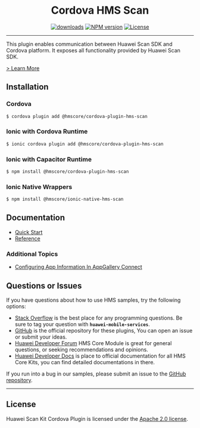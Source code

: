 <p align="center">
  <h1 align="center">Cordova HMS Scan</h1>
</p>


<p align="center">
  <a href="https://www.npmjs.com/package/@hmscore/cordova-plugin-hms-scan"><img src="https://img.shields.io/npm/dm/@hmscore/cordova-plugin-hms-scan?color=%23007EC6&style=for-the-badge" alt="downloads"></a>
  <a href="https://www.npmjs.com/package/@hmscore/cordova-plugin-hms-scan"><img src="https://img.shields.io/npm/v/@hmscore/cordova-plugin-hms-scan?color=%23ed2a1c&style=for-the-badge" alt="NPM version"></a>
  <a href="./LICENCE"><img src="https://img.shields.io/npm/l/@hmscore/cordova-plugin-hms-scan.svg?color=%3bcc62&style=for-the-badge" alt="License"></a>
</p>

----

This plugin enables communication between Huawei Scan SDK and Cordova platform. It exposes all functionality provided by Huawei Scan SDK.

[> Learn More](https://developer.huawei.com/consumer/en/doc/development/HMS-Plugin-Guides/introduction-0000001057398487?ha_source=hms1)

## Installation

### Cordova

```bash
$ cordova plugin add @hmscore/cordova-plugin-hms-scan
```

### Ionic with Cordova Runtime

```bash
$ ionic cordova plugin add @hmscore/cordova-plugin-hms-scan
```

### Ionic with Capacitor Runtime

```bash
$ npm install @hmscore/cordova-plugin-hms-scan
```

### Ionic Native Wrappers

```bash
$ npm install @hmscore/ionic-native-hms-scan
```

## Documentation

- [Quick Start](https://developer.huawei.com/consumer/en/doc/development/HMS-Plugin-Guides/prep-dev-env-0000001057358388?ha_source=hms1)
- [Reference](https://developer.huawei.com/consumer/en/doc/development/HMS-Plugin-References/overview-0000001057118137?ha_source=hms1)

### Additional Topics

- [Configuring App Information In AppGallery Connect](https://developer.huawei.com/consumer/en/doc/development/HMS-Plugin-Guides/config-agc-0000001057198420?ha_source=hms1)

## Questions or Issues

If you have questions about how to use HMS samples, try the following options:

- [Stack Overflow](https://stackoverflow.com/questions/tagged/huawei-mobile-services) is the best place for any programming questions. Be sure to tag your question with **`huawei-mobile-services`**.
- [GitHub](https://github.com/HMS-Core/hms-cordova-plugin) is the official repository for these plugins, You can open an issue or submit your ideas.
- [Huawei Developer Forum](https://forums.developer.huawei.com/forumPortal/en/home?fid=0101187876626530001&ha_source=hms1) HMS Core Module is great for general questions, or seeking recommendations and opinions.
- [Huawei Developer Docs](https://developer.huawei.com/consumer/en/doc/overview/HMS-Core-Plugin?ha_source=hms1) is place to official documentation for all HMS Core Kits, you can find detailed documentations in there.

If you run into a bug in our samples, please submit an issue to the [GitHub repository](https://github.com/HMS-Core/hms-cordova-plugin).

---


## License

Huawei Scan Kit Cordova Plugin is licensed under the [Apache 2.0 license](LICENCE).